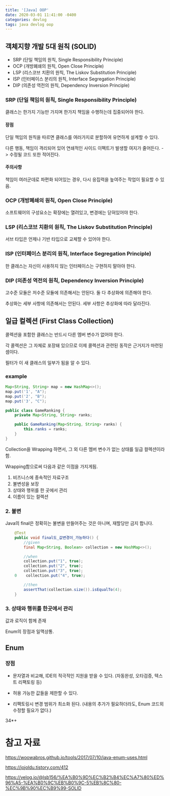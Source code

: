 ```yaml
---
title: '[Java] OOP'
date: 2020-03-01 11:41:00 -0400
categories: devlog
tags: java devlog oop
---
```

## 객체지향 개발 5대 원칙 (SOLID)

- SRP (단일 책임의 원칙, Single Responsibility Principle)
- OCP (개방폐쇄의 원칙, Open Close Principle)
- LSP (리스코브 치환의 원칙, The Liskov Substitution Principle)
- ISP (인터페이스 분리의 원칙, Interface Segregation Principle)
- DIP (의존성 역전의 원칙, Dependency Inversion Principle)


### SRP (단일 책임의 원칙, Single Responsibility Principle)

클래스는 한가지 기능만 가지며 한가지 책임을 수행하는데 집중되어야 한다.

#### 장점

단일 책임의 원칙을 따르면 클래스를 여러가지로 분할하여 유연하게 설계할 수 있다.

다른 행동, 책임이 격리되어 있어 연쇄적인 사이드 이펙트가 발생할 여지가 줄어든다.
-> 수정될 코드 또한 적어진다.

#### 주의사항
책임이 여러군데로 파편화 되어있는 경우, 다시 응집력을 높여주는 작업이 필요할 수 있음.


### OCP (개방폐쇄의 원칙, Open Close Principle)

소프트웨어의 구성요소는 확장에는 열려있고, 변경에는 닫혀있어야 한다.

### LSP (리스코브 치환의 원칙, The Liskov Substitution Principle)

서브 타입은 언제나 기반 타입으로 교체할 수 있어야 한다.

### ISP (인터페이스 분리의 원칙, Interface Segregation Principle)

한 클래스는 자신이 사용하지 않는 인터페이스는 구현하지 말아야 한다.

### DIP (의존성 역전의 원칙, Dependency Inversion Principle)

고수준 모듈은 저수준 모듈에 의존해서는 안된다. 둘 다 추상화에 의존해야 한다.

추상화는 세부 사항에 의존해서는 안된다. 세부 사항은 추상화에 따라 달라진다.



## 일급 컬렉션 (First Class Collection)

콜렉션을 포함한 클래스는 반드시 다른 멤버 변수가 없어야 한다.

각 콜렉션은 그 자체로 포장돼 있으므로 이제 콜렉션과 관련된 동작은 근거지가 마련된 셈이다.

필터가 이 새 클래스의 일부가 됨을 알 수 있다.

### example

```java
Map<String, String> map = new HashMap<>();
map.put('1', "A");
map.put('2', "B");
map.put('3', "C");
```

```java
public class GameRanking {
    private Map<String, String> ranks;

    public GameRanking(Map<String, String> ranks) {
        this.ranks = ranks;
    }
}
```

Collection을 Wrapping 하면서, 그 외 다른 멤버 변수가 없는 상태를 일급 컬렉션이라 함.

Wrapping함으로써 다음과 같은 이점을 가지게됨.
1. 비즈니스에 종속적인 자료구조
2. 불변성을 보장
3. 상태와 행위를 한 곳에서 관리
4. 이름이 있는 컬렉션


### 2. 불변
Java의 final은 정확히는 불변을 만들어주는 것은 아니며, 재할당만 금지 합니다.

```java
    @Test
    public void final도_값변경이_가능하다() {
        //given
        final Map<String, Boolean> collection = new HashMap<>();

        //when
        collection.put("1", true);
        collection.put("2", true);
        collection.put("3", true);
    0    collection.put("4", true);

        //then
        assertThat(collection.size()).isEqualTo(4);
    }
```

### 3. 상태와 행위를 한곳에서 관리
값과 로직이 함께 존재

Enum의 장점과 일맥상통.


## Enum

### 장점

- 문자열과 비교해, IDE의 적극적인 지원을 받을 수 있다.
 (자동완성, 오타검증, 텍스트 리팩토링 등)

- 허용 가능한 값들을 제한할 수 있다.

- 리팩토링시 변경 범위가 최소화 된다.
(내용의 추가가 필요하더라도, Enum 코드외 수정할 필요가 없다.)

34*+

# 참고 자료
https://woowabros.github.io/tools/2017/07/10/java-enum-uses.html

https://jojoldu.tistory.com/412

https://velog.io/@lsb156/%EA%B0%9D%EC%B2%B4%EC%A7%80%ED%96%A5-%EA%B0%9C%EB%B0%9C-5%EB%8C%80-%EC%9B%90%EC%B9%99-SOLID